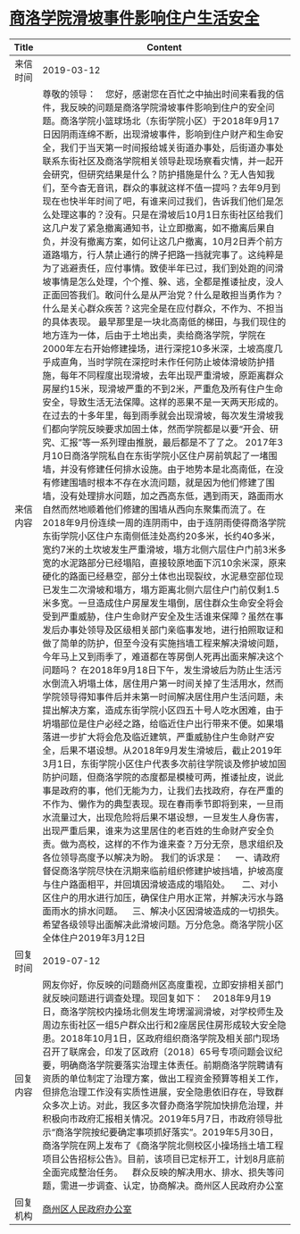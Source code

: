 # [商洛学院滑坡事件影响住户生活安全](http://www.shangluo.gov.cn/zmhd/ldxxxx.jsp?urltype=leadermail.LeaderMailContentUrl&wbtreeid=1112&leadermailid=5164)

| Title |                                                                                                                                                                                                                                                                                                                                                                                                                                                                                                                                                                                                                                                                                                                                                                                                                                                                                                    Content                                                                                                                                                                                                                                                                                                                                                                                                                                                                                                                                                                                                                                                                                                                                                                                                                                                                                                    |
|:-----:|---------------------------------------------------------------------------------------------------------------------------------------------------------------------------------------------------------------------------------------------------------------------------------------------------------------------------------------------------------------------------------------------------------------------------------------------------------------------------------------------------------------------------------------------------------------------------------------------------------------------------------------------------------------------------------------------------------------------------------------------------------------------------------------------------------------------------------------------------------------------------------------------------------------------------------------------------------------------------------------------------------------------------------------------------------------------------------------------------------------------------------------------------------------------------------------------------------------------------------------------------------------------------------------------------------------------------------------------------------------------------------------------------------------------------------------------------------------------------------------------------------------------------------------------------------------------------------------------------------------------------------------------------------------------------------------------------------------------------------------------------------------------------------------------------------------|
| 来信时间  | 2019-03-12                                                                                                                                                                                                                                                                                                                                                                                                                                                                                                                                                                                                                                                                                                                                                                                                                                                                                                                                                                                                                                                                                                                                                                                                                                                                                                                                                                                                                                                                                                                                                                                                                                                                                                                                                                                                    |
| 来信内容  | 尊敬的领导：    您好，感谢您在百忙之中抽出时间来看我的信件，我反映的问题是商洛学院滑坡事件影响到住户的安全问题。商洛学院小篮球场北（东街学院小区）于2018年9月17日因阴雨连绵不断，出现滑坡事件，影响到住户财产和生命安全，我们于当天第一时间报给城关街道办事处，后街道办事处联系东街社区及商洛学院相关领导赴现场察看灾情，并一起开会研究，但研究结果是什么？防护措施是什么？无人告知我们，至今杳无音讯，群众的事就这样不值一提吗？去年9月到现在也快半年时间了吧，有谁来问过我们，告诉我们他们是怎么处理这事的？没有。只是在滑坡后10月1日东街社区给我们这几户发了紧急撤离通知书，让立即撤离，如不撤离后果自负，并没有撤离方案，如何让这几户撤离，10月2日弄个前方道路塌方，行人禁止通行的牌子把路一挡就完事了。这纯粹是为了逃避责任，应付事情。致使半年已过，我们到处跑的问滑坡事情是怎么处理，个个推、躲、逃，全都是推诿扯皮，没人正面回答我们。敢问什么是从严治党？什么是敢担当勇作为？什么是关心群众疾苦？这完全是在应付群众，不作为、不担当的具体表现。 最早那里是一块北高南低的梯田，与我们现住的地方连为一体，后由于土地出卖，卖给商洛学院，学院在2000年左右开始修建操场，进行深挖10多米深，土坡高度几乎成直角，当时学院在深挖时未作任何防止坡体滑坡防护措施，每年不同程度出现滑坡，去年出现严重滑坡，原距离群众房屋约15米，现滑坡严重的不到2米，严重危及所有住户生命安全，导致生活无法保障。这样的恶果不是一天两天形成的。在过去的十多年里，每到雨季就会出现滑坡，每次发生滑坡我们都向学院反映要求加固土体，然而学院都是以要“开会、研究、汇报”等一系列理由推脱，最后都是不了了之。 2017年3月10日商洛学院私自在东街学院小区住户房前筑起了一堵围墙，并没有修建任何排水设施。由于地势本是北高南低，在没有修建围墙时根本不存在水流问题，就是因为他们修建了围墙，没有处理排水问题，加之西高东低，遇到雨天，路面雨水自然而然地顺着他们修建的围墙从西向东聚集而流了。在2018年9月份连续一周的连阴雨中，由于连阴雨使得商洛学院东街学院小区住户东南侧低洼处高约20多米，长约40多米，宽约7米的土坎坡发生严重滑坡，塌方北侧六层住户门前3米多宽的水泥路部分已经塌陷，直接较原地面下沉10余米深，原来硬化的路面已经悬空，部分土体也出现裂纹，水泥悬空部位现已发生二次滑坡和塌方，塌方距离北侧六层住户门前仅剩1.5米多宽。一旦造成住户房屋发生塌倒，居住群众生命安全将会受到严重威胁，住户生命财产安全及生活谁来保障？虽然在事发后办事处领导及区级相关部门亲临事发地，进行拍照取证和做了简单的防护，但至今没有实施挡墙工程来解决滑坡问题，今年马上又到雨季了，难道都在等房倒人死再出面来解决这个问题吗？ 在2018年9月18日下午，发生滑坡后为防止生活污水倒流入坍塌土体，居住用户第一时间关掉了生活用水，然而学院领导得知事件后并未第一时间解决居住用户生活问题，未提出解决方案，造成东街学院小区四五十号人吃水困难，由于坍塌部位是住户必经之路，给临近住户出行带来不便。如果塌落进一步扩大将会危及临近建筑，严重威胁住户生命财产安全，后果不堪设想。从2018年9月发生滑坡后，截止2019年3月1日，东街学院小区住户代表多次前往学院谈及修护坡加固防护问题，但商洛学院的态度都是模棱可两，推诿扯皮，说此事是政府的事，他们无能为力，让我们去找政府，存在严重的不作为、懒作为的典型表现。现在春雨季节即将到来，一旦雨水流量过大，出现危险将后果不堪设想，一旦发生人身伤害，出现严重后果，谁来为这里居住的老百姓的生命财产安全负责。做为高校，这样的不作为谁来查？万分无奈，恳求组织及各位领导高度予以解决为盼。 我们的诉求是：     一、请政府督促商洛学院尽快在汛期来临前组织修建护坡挡墙，护坡高度与住户路面相平，并回填因滑坡造成的塌陷处。     二、对小区住户的用水进行加压，确保住户用水正常，并解决污水与路面雨水的排水问题。    三、解决小区因滑坡造成的一切损失。希望各级领导出面解决此滑坡问题。万分危急。商洛学院小区全体住户2019年3月12日 |
| 回复时间  | 2019-07-12                                                                                                                                                                                                                                                                                                                                                                                                                                                                                                                                                                                                                                                                                                                                                                                                                                                                                                                                                                                                                                                                                                                                                                                                                                                                                                                                                                                                                                                                                                                                                                                                                                                                                                                                                                                                    |
| 回复内容  | 网友你好，你反映的问题商州区高度重视，立即安排相关部门就反映问题进行调查处理。现回复如下：    2018年9月19日，商洛学院校内操场北侧发生垮塄溜涧滑坡，对学校师生及周边东街社区一组5户群众出行和2座居民住房形成较大安全隐患。2018年10月1日，区政府组织商洛学院及相关部门现场召开了联席会，印发了区政府〔2018〕65号专项问题会议纪要，明确商洛学院要落实治理主体责任。前期商洛学院聘请有资质的单位制定了治理方案，做出工程资金预算等相关工作，但排危治理工作没有实质性进展，安全隐患依旧存在，导致群众多次上访。对此，我区多次督办商洛学院加快排危治理，并积极向市政府汇报相关情况。2019年5月7日，市政府领导批示“商洛学院按纪要确定事项抓好落实”。2019年5月30日，商洛学院在网上发布了《商洛学院北侧校区小操场挡土墙工程项目公告招标公告》。目前，该项目已定标开工，计划8月底前全面完成整治任务。    群众反映的解决用水、排水、损失等问题，需进一步调查、认定，协商解决。商州区人民政府办公室                                                                                                                                                                                                                                                                                                                                                                                                                                                                                                                                                                                                                                                                                                                                                                                                                                                                                                                                                                                                                                                                                                                                                                                                                                                                                                                                            |
| 回复机构  | [商州区人民政府办公室](../../category/agencies/商州区人民政府办公室.md)                                                                                                                                                                                                                                                                                                                                                                                                                                                                                                                                                                                                                                                                                                                                                                                                                                                                                                                                                                                                                                                                                                                                                                                                                                                                                                                                                                                                                                                                                                                                                                                                                                                                                                                                                           |